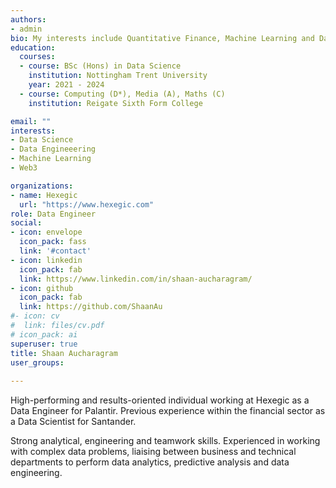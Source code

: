 ```yaml
---
authors:
- admin
bio: My interests include Quantitative Finance, Machine Learning and Data Viz.
education:
  courses:
  - course: BSc (Hons) in Data Science 
    institution: Nottingham Trent University
    year: 2021 - 2024
  - course: Computing (D*), Media (A), Maths (C)
    institution: Reigate Sixth Form College

email: ""
interests:
- Data Science
- Data Engineeering
- Machine Learning
- Web3

organizations:
- name: Hexegic
  url: "https://www.hexegic.com"
role: Data Engineer
social:
- icon: envelope
  icon_pack: fass
  link: '#contact'
- icon: linkedin
  icon_pack: fab
  link: https://www.linkedin.com/in/shaan-aucharagram/
- icon: github
  icon_pack: fab
  link: https://github.com/ShaanAu
#- icon: cv
#  link: files/cv.pdf
# icon_pack: ai
superuser: true
title: Shaan Aucharagram
user_groups:
  
---
```

High-performing and results-oriented individual working at Hexegic as a Data Engineer for Palantir. Previous experience within the financial sector as a Data Scientist for Santander.

Strong analytical, engineering and teamwork skills. Experienced in working with complex data problems, liaising between business and technical departments to perform data analytics, predictive analysis and data engineering.















